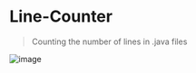 # Line-Counter
> Counting the number of lines in .java files

![image](https://user-images.githubusercontent.com/68866537/196955948-2ee29223-fb23-4440-ad6f-a4dff033a579.png)
